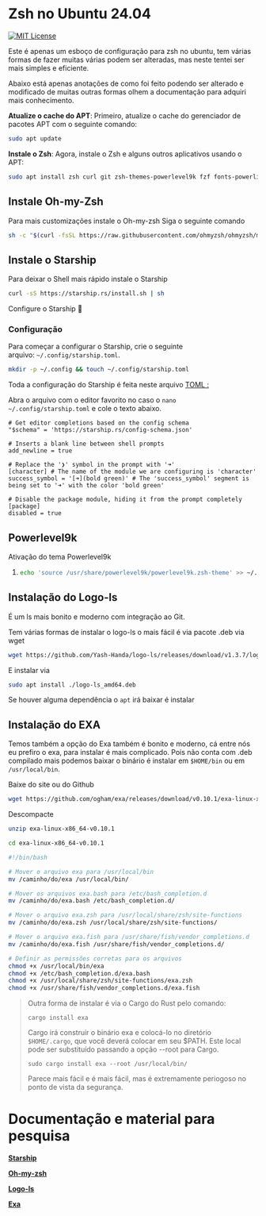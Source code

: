 # Zsh no Ubuntu 24.04


[![MIT License](https://img.shields.io/badge/license-MIT-007EC7.svg)](/LICENSE)


Este é apenas um esboço de configuração para zsh no ubuntu, tem várias formas de fazer muitas várias podem ser alteradas, mas neste tentei ser mais simples e eficiente.

Abaixo está apenas anotações de como foi feito podendo ser alterado e modificado de muitas outras formas olhem a documentação para adquiri mais conhecimento.


**Atualize o cache do APT**: Primeiro, atualize o cache do gerenciador de pacotes APT com o seguinte comando:

```bash
sudo apt update
```

**Instale o Zsh**: Agora, instale o Zsh e alguns outros aplicativos usando o APT:

```bash
sudo apt install zsh curl git zsh-themes-powerlevel9k fzf fonts-powerline zsh-autosuggestions zsh-syntax-highlighting
```

## Instale Oh-my-Zsh

Para mais customizações instale o Oh-my-zsh
Siga o seguinte comando

```bash
sh -c "$(curl -fsSL https://raw.githubusercontent.com/ohmyzsh/ohmyzsh/master/tools/install.sh)"
```

## Instale o Starship

Para deixar o Shell mais rápido instale o Starship

```bash
curl -sS https://starship.rs/install.sh | sh
```

Configure o Starship 🚀

### Configuração[​](https://starship.rs/config/#configuration)

Para começar a configurar o Starship, crie o seguinte arquivo: `~/.config/starship.toml`.



```bash
mkdir -p ~/.config && touch ~/.config/starship.toml
```

Toda a configuração do Starship é feita neste arquivo [TOML :](https://github.com/toml-lang/toml)

Abra o arquivo com o editor favorito no caso o `nano ~/.config/starship.toml` e cole o texto abaixo.

```Tom
# Get editor completions based on the config schema
"$schema" = 'https://starship.rs/config-schema.json'

# Inserts a blank line between shell prompts
add_newline = true

# Replace the '❯' symbol in the prompt with '➜'
[character] # The name of the module we are configuring is 'character'
success_symbol = '[➜](bold green)' # The 'success_symbol' segment is being set to '➜' with the color 'bold green'

# Disable the package module, hiding it from the prompt completely
[package]
disabled = true
```

## Powerlevel9k

Ativação do tema Powerlevel9k

1. ```bash
   echo 'source /usr/share/powerlevel9k/powerlevel9k.zsh-theme' >> ~/.zshrc
   ```

## Instalação do Logo-ls

É um ls mais bonito e moderno com integração ao Git.

Tem várias formas de instalar o logo-ls o mais fácil é via pacote .deb via wget

```bash
wget https://github.com/Yash-Handa/logo-ls/releases/download/v1.3.7/logo-ls_amd64.deb
```

E instalar via 

```bash
sudo apt install ./logo-ls_amd64.deb
```

Se houver alguma dependência o `apt` irá baixar é instalar



## Instalação do EXA

Temos também a opção do Exa também é bonito e moderno, cá entre nós eu prefiro o exa, para instalar é mais complicado. Pois não conta com .deb compilado mais podemos baixar o binário é instalar em `$HOME/bin` ou em `/usr/local/bin`.

 Baixe do site ou do Github

```bash
wget https://github.com/ogham/exa/releases/download/v0.10.1/exa-linux-x86_64-v0.10.1.zip
```

Descompacte

```bash
unzip exa-linux-x86_64-v0.10.1
```

```bash
cd exa-linux-x86_64-v0.10.1
```

```bash
#!/bin/bash

# Mover o arquivo exa para /usr/local/bin
mv /caminho/do/exa /usr/local/bin/

# Mover os arquivos exa.bash para /etc/bash_completion.d
mv /caminho/do/exa.bash /etc/bash_completion.d/

# Mover o arquivo exa.zsh para /usr/local/share/zsh/site-functions
mv /caminho/do/exa.zsh /usr/local/share/zsh/site-functions/

# Mover o arquivo exa.fish para /usr/share/fish/vendor_completions.d
mv /caminho/do/exa.fish /usr/share/fish/vendor_completions.d/

# Definir as permissões corretas para os arquivos
chmod +x /usr/local/bin/exa
chmod +x /etc/bash_completion.d/exa.bash
chmod +x /usr/local/share/zsh/site-functions/exa.zsh
chmod +x /usr/share/fish/vendor_completions.d/exa.fish
```


>  Outra forma de instalar  é via o Cargo do Rust pelo comando:
> 
> `cargo install exa`
> 
> Cargo irá construir o binário exa e colocá-lo no diretório` $HOME/.cargo`, que você deverá colocar em seu $PATH. Este local pode ser substituído passando a opção --root para Cargo.
> 
> `sudo cargo install exa --root /usr/local/bin/`
> 
> Parece mais fácil e é mais fácil, mas é extremamente periogoso no ponto de vista da segurança.   


# Documentação e material para pesquisa

[**Starship**](https://github.com/starship/starship)

[**Oh-my-zsh**](https://github.com/ohmyzsh/ohmyzsh)

[**Logo-ls**](https://github.com/Yash-Handa/logo-ls)

[**Exa**](https://github.com/ogham/exa)